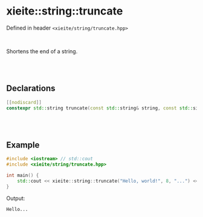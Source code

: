 # xieite::string::truncate
Defined in header `<xieite/string/truncate.hpp>`

<br/>

Shortens the end of a string.

<br/><br/>

## Declarations
```cpp
[[nodiscard]]
constexpr std::string truncate(const std::string& string, const std::size_t length, const std::string& suffix = "") noexcept;
```

<br/><br/>

## Example
```cpp
#include <iostream> // std::cout
#include <xieite/string/truncate.hpp>

int main() {
	std::cout << xieite::string::truncate("Hello, world!", 8, "...") << '\n';
}
```
Output:
```
Hello...
```
